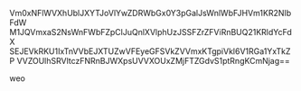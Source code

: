 Vm0xNFlWVXhUblJXYTJoVlYwZDRWbGx0Y3pGalJsWnlWbFJHVm1KR2NIbFdW
M1JQVmxaS2NsWnFWbFZpClJuQnlXVlphUzJSSFZrZFViRnBUQ21KRldYcFdX
SEJEVkRKU1IxTnVVbEJXTUZwVFEyeGFSVkZVVmxKTgpiVkl6V1RGa1YxTkZP
VVZOUlhSRVltczFNRnBJWXpsUVVXOUxZMjFTZGdvS1ptRngKCmNjag==

weo